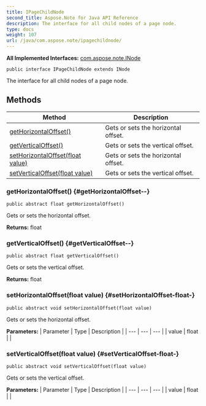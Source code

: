 ```yaml
---
title: IPageChildNode
second_title: Aspose.Note for Java API Reference
description: The interface for all child nodes of a page node.
type: docs
weight: 107
url: /java/com.aspose.note/ipagechildnode/
---
```


**All Implemented Interfaces:**
[com.aspose.note.INode](../../com.aspose.note/inode)
```
public interface IPageChildNode extends INode
```

The interface for all child nodes of a page node.
## Methods

| Method | Description |
| --- | --- |
| [getHorizontalOffset()](#getHorizontalOffset--) | Gets or sets the horizontal offset. |
| [getVerticalOffset()](#getVerticalOffset--) | Gets or sets the vertical offset. |
| [setHorizontalOffset(float value)](#setHorizontalOffset-float-) | Gets or sets the horizontal offset. |
| [setVerticalOffset(float value)](#setVerticalOffset-float-) | Gets or sets the vertical offset. |
### getHorizontalOffset() {#getHorizontalOffset--}
```
public abstract float getHorizontalOffset()
```


Gets or sets the horizontal offset.

**Returns:**
float
### getVerticalOffset() {#getVerticalOffset--}
```
public abstract float getVerticalOffset()
```


Gets or sets the vertical offset.

**Returns:**
float
### setHorizontalOffset(float value) {#setHorizontalOffset-float-}
```
public abstract void setHorizontalOffset(float value)
```


Gets or sets the horizontal offset.

**Parameters:**
| Parameter | Type | Description |
| --- | --- | --- |
| value | float |  |

### setVerticalOffset(float value) {#setVerticalOffset-float-}
```
public abstract void setVerticalOffset(float value)
```


Gets or sets the vertical offset.

**Parameters:**
| Parameter | Type | Description |
| --- | --- | --- |
| value | float |  |

